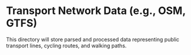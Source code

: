 # Transport Network Data (e.g., OSM, GTFS)
This directory will store parsed and processed data representing public transport lines, cycling routes, and walking paths.
